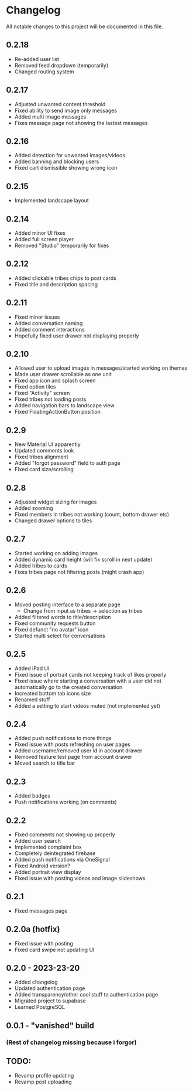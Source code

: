 # Changelog

All notable changes to this project will be documented in this file.

## 0.2.18
- Re-added user list
- Removed feed dropdown (temporarily)
- Changed routing system

## 0.2.17
- Adjusted unwanted content threshold
- Fixed ability to send image only messages
- Added multi image messages
- Fixes message page not showing the lastest messages

## 0.2.16
- Added detection for unwanted images/videos
- Added banning and blocking users
- Fixed cart dismissible showing wrong icon

## 0.2.15
- Implemented landscape layout

## 0.2.14
- Added minor UI fixes
- Added full screen player
- Removed "Studio" temporarily for fixes

## 0.2.12
- Added clickable tribes chips to post cards
- Fixed title and description spacing

## 0.2.11
- Fixed minor issues
- Added conversation naming
- Added comment interactions
- Hopefully fixed user drawer not displaying properly

## 0.2.10
- Allowed user to upload images in messages/started working on themes
- Made user drawer scrollable as one unit
- Fixed app icon and splash screen
- Fixed option tiles
- Fixed "Activity" screen
- Fixed tribes not loading posts
- Added navigation bars to landscape view
- Fixed FloatingActionButton position

## 0.2.9
- New Material UI apparently
- Updated comments look
- Fixed tribes alignment
- Added "forgot password" field to auth page
- Fixed card size/scrolling

## 0.2.8
- Adjusted widget sizing for images
- Added zooming
- Fixed members in tribes not working (count, bottom drawer etc)
- Changed drawer options to tiles

## 0.2.7
- Started working on adding images 
- Added dynamic card height (will fix scroll in next update)
- Added tribes to cards
- Fixes tribes page not filtering posts (might crash app)

## 0.2.6
- Moved posting interface to a separate page
  - Change from input as tribes -> selection as tribes
- Added filtered words to title/description
- Fixed community requests button
- Fixed defunct "no avatar" icon
- Started multi select for conversations

## 0.2.5
- Added iPad UI
- Fixed issue of portrait cards not keeping track of likes properly
- Fixed issue where starting a conversation with a user did not automatically go to the created conversation
- Increated bottom tab icons size
- Renamed stuff
- Added a setting to start videos muted (not implemented yet)

## 0.2.4
- Added push notifications to more things
- Fixed issue with posts refreshing on user pages
- Added username/removed user id in account drawer
- Removed feature test page from account drawer
- Moved search to title bar

## 0.2.3
- Added badges
- Push notifications working (on comments)

## 0.2.2
- Fixed comments not showing up properly
- Added user search
- Implemented complaint box
- Completely deintegrated firebase
- Added push notifications via OneSignal
- Fixed Android version?
- Added portrait view display
- Fixed issue with posting videos and image slideshows

## 0.2.1
- Fixed messages page

## 0.2.0a (hotfix)
- Fixed issue with posting
- Fixed card swipe not updating UI

## 0.2.0 - 2023-23-20
- Added changelog
- Updated authentication page
- Added transparency/other cool stuff to authentication page
- Migrated project to supabase
- Learned PostgreSQL

## 0.0.1 - "vanished" build

### (Rest of changelog missing because i forgor)

## TODO:
- Revamp profile updating
- Revamp post uploading
